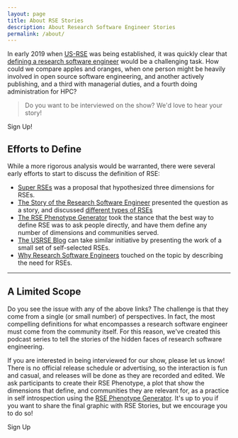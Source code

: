 ```yaml
---
layout: page
title: About RSE Stories
description: About Research Software Engineer Stories
permalink: /about/
---
```


In early 2019 when <a href="https://us-rse.org" target="_blank">US-RSE</a>
was being established, it was quickly clear that <a href="https://us-rse.org/what-is-an-rse/" target="_blank">
defining a research software engineer</a> would be a challenging task. How could we compare
apples and oranges, when one person might be heavily involved in open source 
software engineering, and another actively publishing, and a third with managerial duties,
and a fourth doing administration for HPC?

> Do you want to be interviewed on the show? We'd love to hear your story!

<a style="text-decoration:none" class="btn btn-primary get-started-btn" href="https://forms.gle/8NBVQYwTgDs4X7HN7">Sign Up!</a>

## Efforts to Define

While a more rigorous analysis would be warranted, there were several early efforts to 
start to discuss the definition of RSE:

 - [Super RSEs](https://danielskatzblog.wordpress.com/2019/07/12/super-rses-combining-research-and-service-in-three-dimensions-of-research-software-engineering/) was a proposal that hypothesized three dimensions for RSEs.
 - [The Story of the Research Software Engineer](https://www.youtube.com/watch?v=trAfA9VWLTQ) presented the question as a story, and discussed <a href="https://vsoch.github.io/2019/the-research-software-engineer/#what-is-an-rse" target="_blank">different types of RSEs</a>
 - [The RSE Phenotype Generator](https://us-rse.org/rse-phenotype/) took the stance that the best way to define RSE was to ask people directly, and have them define any number of dimensions and communities served.
 - [The USRSE Blog](https://us-rse.org/blog/) can take similar initiative by presenting the work of a small set of self-selected RSEs.
 - [Why Research Software Engineers](http://urssi.us/blog/2019/04/16/why-research-software-engineers/) touched on the topic by describing the need for RSEs.


<hr>


## A Limited Scope

Do you see the issue with any of the above links? The challenge is that they come from
a single (or small number) of perspectives. In fact, the most compelling definitions for 
what encompasses a research software engineer must come from the community itself.
For this reason, we've created this podcast series to tell the stories of the hidden faces
of research software engineering.

If you are interested in being interviewed for our show, please let us know! There
is no official release schedule or advertising, so the interaction is fun and casual,
and releases will be done as they are recorded and edited. We ask participants to create
their RSE Phenotype, a plot that show the dimensions that define, and communities they are 
relevant for, as a practice in self introspection using the <a href="https://us-rse.org/rse-phenotype/" target="_blank">RSE Phenotype Generator</a>. It's up to you if you want to share the final
graphic with RSE Stories, but we encourage you to do so!

<a style="text-decoration:none" class="btn btn-primary get-started-btn" href="https://forms.gle/8NBVQYwTgDs4X7HN7">Sign Up</a>
